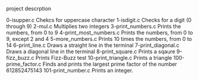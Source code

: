 
project descrption

0-isupper.c 	Chekcs for uppercase character
1-isdigit.c 	Checks for a digit (0 through 9)
2-mul.c 	Multiplies two integers
3-print_numbers.c 	Prints the numbers, from 0 to 9
4-print_most_numbers.c 	Prints the numbers, from 0 to 9, except 2 and 4
5-more_numbers.c 	Prints 10 times the numbers, from 0 to 14
6-print_line.c 	Draws a straight line in the terminal
7-print_diagonal.c 	Draws a diagonal line in the terminal
8-print_square.c 	Prints a sqaure
9-fizz_buzz.c 	Prints Fizz-Buzz test
10-print_triangle.c 	Prints a triangle
100-prime_factor.c 	Finds and prints the largest prime factor of the number 612852475143
101-print_number.c 	Prints an integer.
